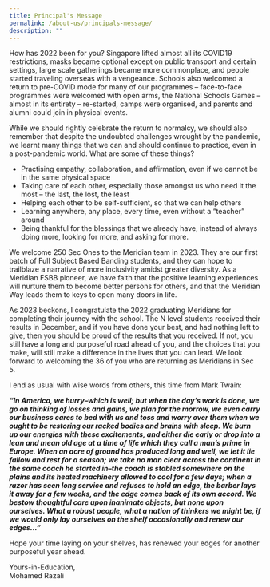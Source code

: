 ```yaml
---
title: Principal's Message
permalink: /about-us/principals-message/
description: ""
---
```



How has 2022 been for you? Singapore lifted almost all its COVID19 restrictions, masks became optional except on public transport and certain settings, large scale gatherings became more commonplace, and people started traveling overseas with a vengeance. Schools also welcomed a return to pre-COVID mode for many of our programmes – face-to-face programmes were welcomed with open arms, the National Schools Games – almost in its entirety – re-started, camps were organised, and parents and alumni could join in physical events.

While we should rightly celebrate the return to normalcy, we should also remember that despite the undoubted challenges wrought by the pandemic, we learnt many things that we can and should continue to practice, even in a post-pandemic world. What are some of these things?

*   Practising empathy, collaboration, and affirmation, even if we cannot be in the same physical space
*   Taking care of each other, especially those amongst us who need it the most – the last, the lost, the least
*   Helping each other to be self-sufficient, so that we can help others
*   Learning anywhere, any place, every time, even without a “teacher” around
*   Being thankful for the blessings that we already have, instead of always doing more, looking for more, and asking for more.

We welcome 250 Sec Ones to the Meridian team in 2023. They are our first batch of Full Subject Based Banding students, and they can hope to trailblaze a narrative of more inclusivity amidst greater diversity. As a Meridian FSBB pioneer, we have faith that the positive learning experiences will nurture them to become better persons for others, and that the Meridian Way leads them to keys to open many doors in life.

As 2023 beckons, I congratulate the 2022 graduating Meridians for completing their journey with the school. The N level students received their results in December, and if you have done your best, and had nothing left to give, then you should be proud of the results that you received. If not, you still have a long and purposeful road ahead of you, and the choices that you make, will still make a difference in the lives that you can lead. We look forward to welcoming the 36 of you who are returning as Meridians in Sec 5.

I end as usual with wise words from others, this time from Mark Twain:

**_“In America, we hurry–which is well; but when the day’s work is done, we go on thinking of losses and gains, we plan for the morrow, we even carry our business cares to bed with us and toss and worry over them when we ought to be restoring our racked bodies and brains with sleep. We burn up our energies with these excitements, and either die early or drop into a lean and mean old age at a time of life which they call a man’s prime in Europe. When an acre of ground has produced long and well, we let it lie fallow and rest for a season; we take no man clear across the continent in the same coach he started in–the coach is stabled somewhere on the plains and its heated machinery allowed to cool for a few days; when a razor has seen long service and refuses to hold an edge, the barber lays it away for a few weeks, and the edge comes back of its own accord. We bestow thoughtful care upon inanimate objects, but none upon ourselves. What a robust people, what a nation of thinkers we might be, if we would only lay ourselves on the shelf occasionally and renew our edges…”_**

Hope your time laying on your shelves, has renewed your edges for another purposeful year ahead.

Yours-in-Education, <br>
Mohamed Razali